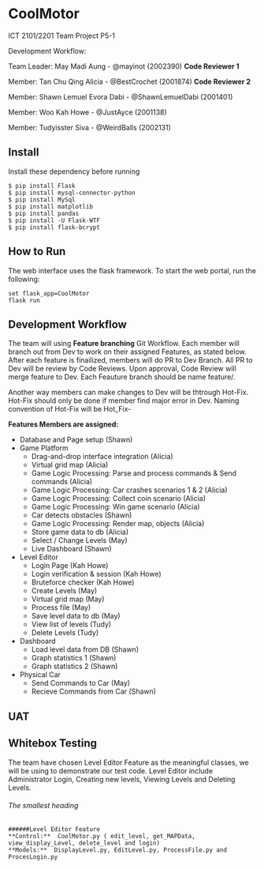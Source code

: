 # CoolMotor
ICT 2101/2201 Team Project P5-1

Development Workflow:

Team Leader: May Madi Aung - @mayinot (2002390) **Code Reviewer 1**

Member: Tan Chu Qing Alicia - @BestCrochet (2001874) **Code Reviewer 2**

Member: Shawn Lemuel Evora Dabi - @ShawnLemuelDabi (2001401)

Member: Woo Kah Howe - @JustAyce (2001138)

Member: Tudyisster Siva - @WeirdBalls (2002131)
## Install 
Install these dependency before running 
    
    $ pip install Flask 
    $ pip install mysql-connector-python
    $ pip install MySql
    $ pip install matplotlib
    $ pip install pandas 
    $ pip install -U Flask-WTF
    $ pip install flask-bcrypt
    

## How to Run
The web interface uses the flask framework. To start the web portal, run the following:
    
    set flask_app=CoolMotor
    flask run
## Development Workflow
The team will using **Feature branching** Git Workflow. Each member will branch out from Dev to work on their assigned Features, as stated below. After each feature is finailized, members will do PR to Dev Branch. All PR to Dev will be review by Code Reviews. Upon approval, Code Review will merge feature to Dev. Each Feauture branch should be name feature/<name of feature>.

Another way members can make changes to Dev will be thtrough Hot-Fix. Hot-Fix should only be done if member find major error in Dev. Naming convention of Hot-Fix will be Hot_Fix-<Name of Error>
    
**Features Members are assigned:**
- Database and Page setup (Shawn)
- Game Platform
  - Drag-and-drop interface integration (Alicia)
  - Virtual grid map (Alicia)
  - Game Logic Processing: Parse and process commands & Send commands (Alicia)
  - Game Logic Processing: Car crashes scenarios 1 & 2 (Alicia)
  - Game Logic Processing: Collect coin scenario (Alicia)
  - Game Logic Processing: Win game scenario (Alicia) 
   - Car detects obstacles (Shawn)
  - Game Logic Processing: Render map, objects (Alicia)
  - Store game data to db (Alicia)
  - Select / Change Levels (May)
  - Live Dashboard (Shawn)
- Level Editor
  - Login Page (Kah Howe)
   - Login verification & session (Kah Howe)
   - Bruteforce checker (Kah Howe)
  -  Create Levels (May)
    - Virtual grid map (May)
    - Process file (May)
    - Save level data to db (May)
  -  View list of levels (Tudy)
    - Delete Levels (Tudy)
- Dashboard
  - Load level data from DB (Shawn)
  - Graph statistics 1 (Shawn)
  - Graph statistics 2 (Shawn)
- Physical Car
    - Send Commands to Car (May)
    - Recieve Commands from Car (Shawn)


## UAT

## Whitebox Testing
The team have chosen Level Editor Feature as the meaningful classes, we will be using to demonstrate our test code. Level Editor include Administrator Login, Creating new levels, Viewing Levels and Deleting Levels. 
    
###### The smallest heading
    
    ######Level Editor Feature 
    **Control:**  CoolMotor.py ( edit_level, get_MAPData, view_display_Level, delete_level and login) 
    **Models:**  DisplayLevel.py, EditLevel.py, ProcessFile.py and ProcesLogin.py 
    
    
    
  
